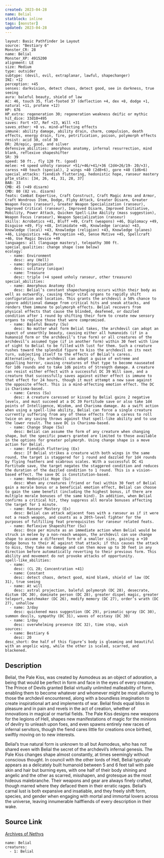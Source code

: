 ```yaml
---
created: 2023-04-28
name: Belial
statblock: inline
tags: [monster]
updated: 2023-04-28
---
```

```statblock
layout: Basic Pathfinder 1e Layout
source: "Bestiary 6"
Monster_CR: 28
name: Belial
Monster_XP: 4915200
alignment: LE
size: Medium
type: outsider
subtype: (devil, evil, extraplanar, lawful, shapechanger)
INI: +12
perception: +45
senses: darkvision, detect chaos, detect good, see in darkness, true seeing
aura: baleful beauty, shield of law
AC: 46, touch 35, flat-footed 37 (deflection +4, dex +8, dodge +1, natural +11, profane +12)
HP: 676
HP_extra: regeneration 30; regeneration weakness deific or mythic
hit_dice: 33d10+495
saves: Fort +37, Ref +23, Will +31
saves_other: +8 vs. mind-affecting effects
immune: ability damage, ability drain, charm, compulsion, death effects, energy drain, fire, petrification, poison, polymorph effects
resist: acid 30, cold 30
DR: 20/epic, good, and silver
defensive_abilities: amorphous anatomy, infernal resurrection, mind blank, reflexive shapeshifter
SR: 39
speed: 50 ft., fly 120 ft. (good)
melee: +4 speed unholy ranseur +51/+46/+41/+36 (2d4+26/19- 20/×3), caress +40 touch (special), 2 wings +40 (2d8+6), gore +40 (1d6+6)
special_attacks: fiendish fluttering, hedonistic hope, ranseur mastery
pf1e_stats: [34, 26, 41, 31, 28, 37]
BAB: 33
CMB: 45 (+49 disarm)
CMD: 80 (82 vs. disarm)
feats: Combat Expertise, Craft Construct, Craft Magic Arms and Armor, Craft Wondrous Item, Dodge, Flyby Attack, Greater Disarm, Greater Weapon Focus (ranseur), Greater Weapon Specialization (ranseur), Improved Critical (ranseur), Improved Disarm, Improved Initiative, Mobility, Power Attack, Quicken Spell-Like Ability (mass suggestion), Weapon Focus (ranseur), Weapon Specialization (ranseur)
skills: Acrobatics +41, Bluff +49, Craft (weapons) +46, Diplomacy +49, Disguise +49, Fly +48, Intimidate +46, Knowledge (arcana) +43, Knowledge (local) +43, Knowledge (religion) +43, Knowledge (planes) +46, Linguistics +46, Perception +45, Sense Motive +45, Spellcraft +46, Use Magic Device +49
languages: all (language mastery), telepathy 300 ft.
special_qualities: change shape (see below)
ecology:
  - name: Environment
    desc: any (Hell)
  - name: Organisation
    desc: solitary (unique)
  - name: Treasure
    desc: triple (+4 speed unholy ranseur, other treasure)
special_abilities:
  - name: Amorphous Anatomy (Ex)
    desc: Belial’s constant shapechanging occurs within their body as well as outwardly, causing their vital organs to rapidly shift configuration and location. This grants the archdevil a 50% chance to ignore additional damage from critical hits and sneak attacks, and renders them immune to polymorph effects. Belial recovers from physical effects that cause the blinded, deafened, or dazzled condition after 1 round by shifting their form to create new sensory organs to replace those that were compromised.
  - name: Baleful Beauty (Su)
    desc: No matter what form Belial takes, the archdevil can adopt an aspect of unearthly beauty, causing either all humanoids (if in a humanoid form or the archdevil’s true form) or all creatures of the archdevil’s assumed type (if in another form) within 30 feet with line of sight to Belial to be filled with lust for them. Such a creature rushes toward the splendid figure to kiss the archdevil on its next turn, subjecting itself to the effects of Belial’s caress. Alternatively, the archdevil can adopt a guise of extreme and appalling horror, causing creatures of that type to become nauseated for 1d6 rounds and to take 1d6 points of Strength damage. A creature can resist either effect with a successful DC 39 Will save, and a creature that successfully saves against either effect is immune to that effect for 24 hours, though it must attempt a new save against the opposite effect. This is a mind-affecting emotion effect. The DC is Charisma-based.
  - name: Caress (Su)
    desc: A creature caressed or kissed by Belial gains 2 negative levels, and must succeed at a DC 39 Fortitude save or also take 1d4 points of Intelligence, Wisdom, and Charisma damage. As a swift action when using a spell-like ability, Belial can force a single creature currently suffering from any of these effects from a caress to roll twice on any saving throws against that spell-like ability and to use the lower result. The save DC is Charisma-based.
  - name: Change Shape (Su)
    desc: Belial can assume the form of any creature when changing shape, but the specific powers granted are limited to those available in the options for greater polymorph. Using change shape is a move action for Belial.
  - name: Fiendish Fluttering (Ex)
    desc: If Belial strikes a creature with both wings in the same round, the target is staggered for 1 round and dazzled for 1d4 rounds by flying feathers and scabrous scales. With a successful DC 41 Fortitude save, the target negates the staggered condition and reduces the duration of the dazzled condition to 1 round. This is a vision-based effect. The save DC is Constitution-based.
  - name: Hedonistic Hope (Su)
    desc: When any creatures (friend or foe) within 30 feet of Belial gain a morale bonus or a beneficial emotion effect, Belial can choose to gain the same benefit (including the highest bonus, if there are multiple morale bonuses of the same kind). In addition, when Belial confirms a critical hit, they suppress all morale bonuses affecting the target for 1 minute.
  - name: Ranseur Mastery (Ex)
    desc: Belial can attack adjacent foes with a ranseur as if it were not a reach weapon, and counts as a 20th-level fighter for the purposes of fulfilling feat prerequisites for ranseur related feats.
  - name: Reflexive Shapeshifter (Su)
    desc: Once per minute as an immediate action when Belial would be struck in melee by a non-reach weapon, the archdevil can use change shape to assume a different form of a smaller size, gaining a +10 dodge bonus to their AC against that attack; if this causes the attack to miss, they take no damage and can then move up to 30 feet in any direction before automatically reverting to their previous form. This ability and movement do not provoke attacks of opportunity.
spell-like_abilities:
  - name:
    desc: (CL 28; Concentration +41)
  - name: Constant
    desc: detect chaos, detect good, mind blank, shield of law (DC 31), true seeing
  - name: At will
    desc: astral projection, baleful polymorph (DC 28), desecrate, dictum (DC 30), dominate person (DC 28), greater dispel magic, greater teleport, matchmaker (DC 26), modify memory (DC 27), order’s wrath (DC 27), unhallow
  - name: 3/day
    desc: quickened mass suggestion (DC 29), prismatic spray (DC 30), summon devils, sympathy (DC 31), waves of ecstasy (DC 30)
  - name: 1/day
    desc: overwhelming presence (DC 32), time stop, wish
sources:
  - name: Bestiary 6
    desc: 20
desc_short: One half of this figure’s body is gleaming and beautiful with an angelic wing, while the other is scaled, scarred, and blackened.
```
## Description
Belial, the Pale Kiss, was created by Asmodeus as an object of adoration, a being that would be perfect in form and face in the eyes of every creature. The Prince of Devils granted Belial virtually unlimited malleability of form, enabling them to become whatever and whomever might be most alluring to those the archdevil encountered, along with a boundless imagination to create inspirational art and implements of war. Belial finds equal bliss in pleasure and in pain and revels in the act of creation, whether of innovations in magical or martial fields. The Pale Kiss designs new weapons for the legions of Hell, shapes new manifestations of magic for the minions of devilry to unleash upon foes, and even spawns entirely new races of infernal servitors, though the fiend cares little for creations once birthed, swiftly moving on to new interests. 

Belial’s true natural form is unknown to all but Asmodeus, who has not shared even with Belial the secret of the archdevil’s infernal genesis. The Pale Kiss changes shape almost constantly, at times seemingly without conscious thought. In council with the other lords of Hell, Belial typically appears as a delicately built humanoid between 5 and 6 feet tall with pale skin and hair but burning eyes, with one half of their body shining and angelic and the other as scarred, misshapen, and grotesque as the most hideous malebranche. Their weapons and gear are always finely crafted, though marred where they defaced them in their erratic rages. Belial’s carnal lust is both expansive and insatiable, and they freely shift form, species, and gender when engaging with mortal and immortal lovers across the universe, leaving innumerable halffiends of every description in their wake.
## Source Link
[Archives of Nethys](https://aonprd.com/MonsterDisplay.aspx?ItemName=Belial)
```encounter-table
name: Belial
creatures:
  - 1: Belial
```
